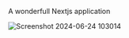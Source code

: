 A wonderfull Nextjs application

![Screenshot 2024-06-24 103014](https://github.com/OmidPishkar/fleet/assets/95968082/7efe5e43-e648-4ca5-8f65-aefa1c27c1ab)
